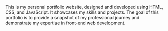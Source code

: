 This is my personal portfolio website, designed and developed using HTML, CSS, and JavaScript. It showcases my skills and projects. The goal of this portfolio is to provide a snapshot of my professional journey and demonstrate my expertise in front-end web development.
